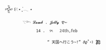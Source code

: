 𒅒 ꒰𓏲⋆ ִֶָ ๋𓂃 ⋆     

            𓇢𓆸 𝓛𝓪𝓶𝓫 . 𝓙𝓮𝓵𝓵𝔂 ࿐
                  14 .  ୨ৎ   𝟚𝟜𝕥𝕙,𝕗𝕖𝕓 
                   
                       “ 天国へ行こう~!” 𝜗𝜚˚⋆꒱ 𒄆
